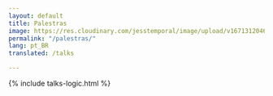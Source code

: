 ```yaml
---
layout: default
title: Palestras
image: https://res.cloudinary.com/jesstemporal/image/upload/v1671312046/logo_mh5fv4.png
permalink: "/palestras/"
lang: pt_BR
translated: /talks

---
```

{% include talks-logic.html %}